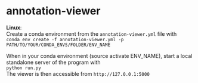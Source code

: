 # annotation-viewer

**Linux**:  
Create a conda environment from the `annotation-viewer.yml` file with  
`conda env create -f annotation-viewer.yml -p PATH/TO/YOUR/CONDA_ENVS/FOLDER/ENV_NAME`

When in your conda environment (source activate ENV_NAME), start a local standalone server of the program with  
`python run.py`  
The viewer is then accessible from `http://127.0.0.1:5000`
